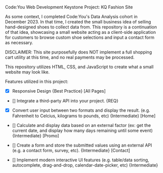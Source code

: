 Code:You Web Development Keystone Project: KQ Fashion Site

As some context, I completed Code:You's Data Analysis cohort in December 2023. In that time, I created the small business idea of selling hand-designed shoes to collect data from. This repository is a continuation of that idea, showcasing a small website acting as a client-side application for customers to browse custom shoe selections and input a contact form as necessary. 

DISCLAIMER: This site purposefully does NOT implement a full shopping cart utility at this time, and no real payments may be processed. 


This repository utilizes HTML, CSS, and JavaScript to create what a small website may look like. 

Features utilized in this project: 

- [x] Responsive Design {Best Practice} [All Pages]

- [] Integrate a third-party API into your project. {REQ}

- [x] Convert user input between two formats and display the result. (e.g. Fahrenheit to Celcius, kilograms to pounds, etc) {Intermediate} [Home]

- [] Calculate and display data based on an external factor (ex: get the current date, and display how many days remaining until some event) {Intermediate} [Promo]

- [] Create a form and store the submitted values using an external API (e.g. a contact form, survey, etc). {Intermediate} [Contact]

- [] Implement modern interactive UI features (e.g. table/data sorting, autocomplete, drag-and-drop, calendar-date-picker, etc) {Intermediate} 